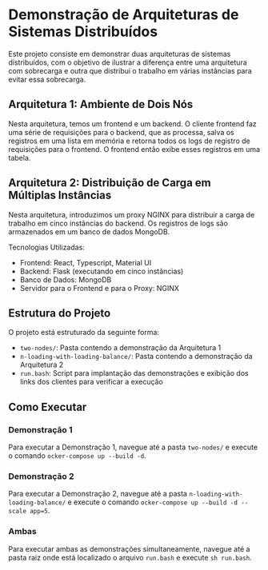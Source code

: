 # Demonstração de Arquiteturas de Sistemas Distribuídos

Este projeto consiste em demonstrar duas arquiteturas de sistemas distribuídos, com o objetivo de ilustrar a diferença entre uma arquitetura com sobrecarga e outra que distribui o trabalho em várias instâncias para evitar essa sobrecarga.

## Arquitetura 1: Ambiente de Dois Nós

Nesta arquitetura, temos um frontend e um backend. O cliente frontend faz uma série de requisições para o backend, que as processa, salva os registros em uma lista em memória e retorna todos os logs de registro de requisições para o frontend. O frontend então exibe esses registros em uma tabela.

## Arquitetura 2: Distribuição de Carga em Múltiplas Instâncias

Nesta arquitetura, introduzimos um proxy NGINX para distribuir a carga de trabalho em cinco instâncias do backend. Os registros de logs são armazenados em um banco de dados MongoDB.

Tecnologias Utilizadas:
- Frontend: React, Typescript, Material UI
- Backend: Flask (executando em cinco instâncias)
- Banco de Dados: MongoDB
- Servidor para o Frontend e para o Proxy: NGINX

## Estrutura do Projeto

O projeto está estruturado da seguinte forma:
- `two-nodes/`: Pasta contendo a demonstração da Arquitetura 1
- `n-loading-with-loading-balance/`: Pasta contendo a demonstração da Arquitetura 2
- `run.bash`: Script para implantação das demonstrações e exibição dos links dos clientes para verificar a execução

## Como Executar

### Demonstração 1
Para executar a Demonstração 1, navegue até a pasta `two-nodes/` e execute o comando `ocker-compose up --build -d`.

### Demonstração 2
Para executar a Demonstração 2, navegue até a pasta `n-loading-with-loading-balance/` e execute o comando `ocker-compose up --build -d --scale app=5`.

### Ambas
Para executar ambas as demonstrações simultaneamente, navegue até a pasta raiz onde está localizado o arquivo `run.bash` e execute `sh run.bash`.

